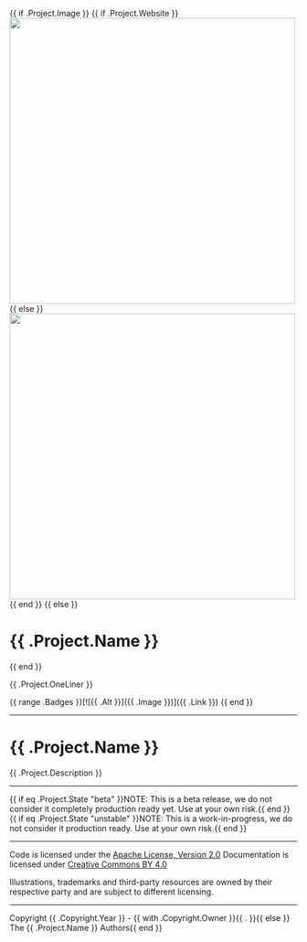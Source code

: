 {{ if .Project.Image }}
{{ if .Project.Website }}
<a href="{{ .Project.Website }}"><img src="{{ .Project.Image }}" width="500"/></a>
{{ else }}
<img src="{{ .Project.Image }}" width="500"/>
{{ end }}
{{ else }}
# {{ .Project.Name }}
{{ end }}

{{ .Project.OneLiner }}

{{ range .Badges }}[![{{ .Alt }}]({{ .Image }})]({{ .Link }}) {{ end }}

----

# {{ .Project.Name }}
{{ .Project.Description }}

---

{{ if eq .Project.State "beta" }}NOTE: This is a beta release, we do not consider it completely production ready yet. Use at your own risk.{{ end }}
{{ if eq .Project.State "unstable" }}NOTE: This is a work-in-progress, we do not consider it production ready. Use at your own risk.{{ end }}

----

Code is licensed under the [Apache License, Version 2.0](/LICENSE)
Documentation is licensed under [Creative Commons BY 4.0](/docs/LICENSE)

Illustrations, trademarks and third-party resources are owned by their respective party and are subject to different licensing.

---

Copyright {{ .Copyright.Year }} - {{ with .Copyright.Owner }}{{ . }}{{ else }} The {{ .Project.Name }} Authors{{ end }}
